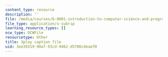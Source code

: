```yaml
---
content_type: resource
description: ''
file: /media/courses/6-0001-introduction-to-computer-science-and-programming-in-python-fall-2016/3ee3931998af55cd9462d5706c4eaef0_zYVWQpCitKQ.vtt
file_type: application/x-subrip
learning_resource_types: []
ocw_type: OCWFile
resourcetype: Other
title: 3play caption file
uid: 3ee39319-98af-55cd-9462-d5706c4eaef0
---
```

